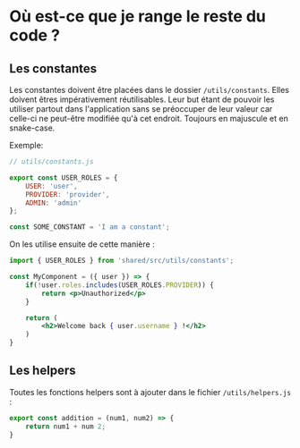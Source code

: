 # Où est-ce que je range le reste du code ?

## Les constantes

Les constantes doivent être placées dans le dossier `/utils/constants`. Elles doivent êtres impérativement réutilisables. Leur but étant de pouvoir les utiliser partout dans l'application sans se préoccuper de leur valeur car celle-ci ne peut-être modifiée qu'à cet endroit.
Toujours en majuscule et en snake-case.

Exemple:

```js
// utils/constants.js

export const USER_ROLES = {
    USER: 'user',
    PROVIDER: 'provider',
    ADMIN: 'admin'
};

const SOME_CONSTANT = 'I am a constant';
```

On les utilise ensuite de cette manière :

```jsx
import { USER_ROLES } from 'shared/src/utils/constants';

const MyComponent = ({ user }) => {
    if(!user.roles.includes(USER_ROLES.PROVIDER)) {
        return <p>Unauthorized</p>
    }

    return (
        <h2>Welcome back { user.username } !</h2>
    )
}
```

## Les helpers

Toutes les fonctions helpers sont à ajouter dans le fichier `/utils/helpers.js` :

```js
export const addition = (num1, num2) => {
    return num1 + num 2;
}
```